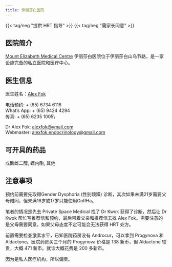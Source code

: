 ```yaml
---
title: 伊丽莎白医院
---
```


 {{< tag/neg "提供 HRT 指导" >}} {{< tag/neg "需家长同意" >}}

## 医院简介

[Mount Elizabeth Medical Centre](https://www.memc.com.sg/) 伊丽莎白医院位于伊丽莎白山乌节路，是一家设施完备的私立医院和医疗中心。

## 医生信息

医生姓名：[Alex Fok](https://www.alexfok.com/index.html)

电话预约: + (65) 6734 6116\
What’s App: + (65) 9424 4294\
传真: + (65) 6235 1005\

Dr Alex Fok: alexfok@ymail.com\
Webmaster: alexfok.endocrinology@gmail.com

## 可开具的药品

戊酸雌二醇, 螺内酯, 其他

## 注意事项

预约前需要先取得Gender Dysphoria (性别烦躁) 诊断，其次如果未满21岁需要父母陪同，但未满16岁或17岁只能使用GnRHa。

笔者的情况是先去 Private Space Medical 找了 Dr Kwok 获得了诊断，然后让 Dr Kwok 帮忙写推荐信和预约，最后带着父亲和推荐信去找 Alex Fok。需要注意的是父母需要同意，如果父母态度不定可能会无法获得 HRT 处方。

前置需要检查激素水平，已知医院药房没有 Androcur，可以拿到 Progynova 和 Aldactone。医院药房买三个月的 Progynova 价格是 138 新币，但 Aldactone 较贵，大概 471 新币。就诊大概花费是 200 多新币。

因为是私人医疗机构，所以偏贵。
